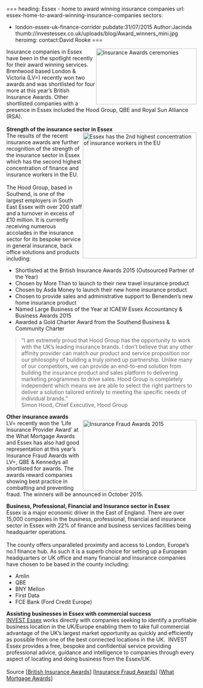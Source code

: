 ===
heading: Essex - home to award winning insurance companies
url: essex-home-to-award-winning-insurance-companies
sectors:
  - london-essex-uk-finance-corridor 
pubdate:31/07/2015
Author:Jacinda
thumb://investessex.co.uk/uploads/blog/Award_winners_mini.jpg
heroimg:
contact:David Rooke
===
<p><img alt='Insurance Awards ceremonies' src='http://www.investessex.co.uk/uploads/blog/Awards_general_300.jpg' style='float:right; height:147px; margin-left:2px; margin-right:2px; width:265px'/>Insurance companies in Essex have been in the spotlight recently for their award winning services. Brentwood based London &amp; Victoria (LV=) recently won two awards and was shortlisted for four more at this year’s British Insurance Awards. Other shortlisted companies with a presence in Essex included the Hood Group, QBE and Royal Sun Alliance (RSA).<br/><br/><strong>Strength of the insurance sector in Essex</strong><br/><img alt='Essex has the 2nd highest concentration of insurance workers in the EU' src='http://www.investessex.co.uk/uploads/blog/2nd_highest_concentration_of_workers_in_eu_300.jpg' style='float:right; height:331px; margin-left:2px; margin-right:2px; width:300px'/>The results of the recent insurance awards are further recognition of the strength of the insurance sector in Essex which has the second highest concentration of finance and insurance workers in the EU. <br/><br/>The Hood Group, based in Southend, is one of the largest employers in South East Essex with over 200 staff and a turnover in excess of £10 million. It is currently receiving numerous accolades in the insurance sector for its bespoke service in general insurance, back office solutions and products including:</p><ul><li>Shortlisted at the British Insurance Awards 2015 (Outsourced Partner of the Year)</li><li>Chosen by More Than to launch to their new travel insurance product</li><li>Chosen by Asda Money to launch their new home insurance product</li><li>Chosen to provide sales and administrative support to Benenden’s new home insurance product</li><li>Named Large Business of the Year at ICAEW Essex Accountancy &amp; Business Awards 2015</li><li>Awarded a Gold Charter Award from the Southend Business &amp; Community Charter</li></ul><blockquote><p>“I am extremely proud that Hood Group has the opportunity to work with the UK’s leading insurance brands. I don’t believe that any other affinity provider can match our product and service proposition nor our philosophy of building a truly joined up partnership. Unlike many of our competitors, we can provide an end-to-end solution from building the insurance product and sales platform to delivering marketing programmes to drive sales. Hood Group is completely independent which means we are able to select the right partners to deliver a solution tailored entirely to meeting the specific needs of individual brands.”<br/>Simon Hood, Chief Executive, Hood Group</p></blockquote><p><strong>Other insurance awards</strong><br/><img alt='Insurance Fraud Awards 2015' src='http://www.investessex.co.uk/uploads/blog/Ins_fraud_awards_300.jpg' style='float:right; height:186px; margin-left:2px; margin-right:2px; width:300px'/>LV= recently won the ‘Life Insurance Provider Award’ at the What Mortgage Awards and Essex has also had good representation at this year’s Insurance Fraud Awards with LV=, QBE &amp; Kennedys all shortlisted for awards. The awards reward companies showing best practice in combatting and preventing fraud. The winners will be announced in October 2015.</p><p><strong>Business, Professional, Financial and Insurance sector in Essex</strong><br/>Essex is a major economic driver in the East of England. There are over 15,000 companies in the business, professional, financial and insurance sector in Essex with 22% of finance and business services facilities being headquarter operations.<br/><br/>The county offers unparalleled proximity and access to London, Europe’s no.1 finance hub. As such it is a superb choice for setting up a European headquarters or UK office and many financial and insurance companies have chosen to be based in the county including:</p><ul><li>Amlin</li><li>QBE</li><li>BNY Mellon</li><li>First Data</li><li>FCE Bank (Ford Credit Europe)</li></ul><p><strong>Assisting businesses in Essex with commercial success</strong><br/><a href='http://www.investessex.co.uk/' target='_blank'>INVEST Essex</a> works directly with companies seeking to identify a profitable business location in the UK/Europe enabling them to take full commercial advantage of the UK’s largest market opportunity as quickly and efficiently as possible from one of the best connected locations in the UK.  INVEST Essex provides a free, bespoke and confidential service providing professional advice, guidance and intelligence to companies through every aspect of locating and doing business from the Essex/UK.<br/><br/>Source [<a href='http://www.insuranceawards.com/static/2015-winners' target='_blank'>British Insurance Awards</a>] [<a href='http://www.theinsurancefraudawards.co.uk/static/shortlist' target='_blank'>Insurance Fraud Awards</a>] [<a href='http://www.whatmortgage.co.uk/awards/2015-mortgage-awards-winners/' target='_blank'>What Mortgage Awards</a>]</p>